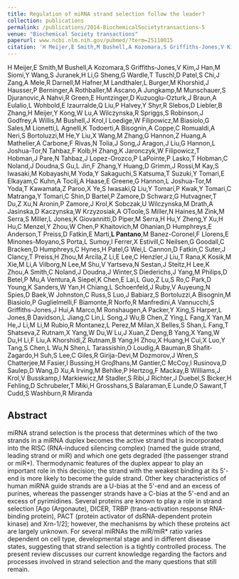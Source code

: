 ```yaml
---
title: Regulation of miRNA strand selection follow the leader?
collection: publications
permalink: /publications/2014-BiochemicalSocietytransactions-5
venue: "Biochemical Society transactions"
paperurl: www.ncbi.nlm.nih.gov/pubmed/?term=25110015
citation: 'H Meijer,E Smith,M Bushell,A Kozomara,S Griffiths-Jones,V Kim,J Han,M Siomi,Y Wang,S Juranek,H Li,G Sheng,G Wardle,T Tuschl,D Patel,S Chi,J Zang,A Mele,R Darnell,M Hafner,M Landthaler,L Burger,M Khorshid,J Hausser,P Berninger,A Rothballer,M Ascano,A Jungkamp,M Munschauer,S Djuranovic,A Nahvi,R Green,E Huntzinger,D Kuzuoglu-Ozturk,J Braun,A Eulalio,L Wohbold,E Izaurralde,Q Liu,P Halvey,Y Shyr,R Slebos,D Liebler,B Zhang,H Meijer,Y Kong,W Lu,A Wilczynska,R Spriggs,S Robinson,J Godfrey,A Willis,M Bushell,J Krol,I Loedige,W Filipowicz,M Biasiolo,G Sales,M Lionetti,L Agnelli,K Todoerti,A Bisognin,A Coppe,C Romualdi,A Neri,S Bortoluzzi,M He,Y Liu,X Wang,M Zhang,G Hannon,Z Huang,A Mathelier,A Carbone,F Rivas,N Tolia,J Song,J Aragon,J Liu,G Hannon,L Joshua-Tor,N Tahbaz,F Kolb,H Zhang,K Jaronczyk,W Filipowicz,T Hobman,J Pare,N Tahbaz,J Lopez-Orozco,P LaPointe,P Lasko,T Hobman,C Noland,J Doudna,S Gu,L Jin,F Zhang,Y Huang,D Grimm,J Rossi,M Kay,S Iwasaki,M Kobayashi,M Yoda,Y Sakaguchi,S Katsuma,T Suzuki,Y Tomari,E Elkayam,C Kuhn,A Tocilj,A Haase,E Greene,G Hannon,L Joshua-Tor,M Yoda,T Kawamata,Z Paroo,X Ye,S Iwasaki,Q Liu,Y Tomari,P Kwak,Y Tomari,C Matranga,Y Tomari,C Shin,D Bartel,P Zamore,D Schwarz,G Hutvagner,T Du,Z Xu,N Aronin,P Zamore,J Krol,K Sobczak,U Wilczynska,M Drath,A Jasinska,D Kaczynska,W Krzyzosiak,A OToole,S Miller,N Haines,M Zink,M Serra,S Miller,L Jones,K Giovannitti,D Piper,M Serra,H Hu,Y Zheng,Y Xu,H Hu,C Menzel,Y Zhou,W Chen,P Khaitovich,M Ohanian,D Humphreys,E Anderson,T Preiss,D Fatkin,E Marti,**L Pantano**,M Banez-Coronel,F Llorens,E Minones-Moyano,S Porta,L Sumoy,I Ferrer,X Estivill,C Neilsen,G Goodall,C Bracken,D Humphreys,C Hynes,H Patel,G Wei,L Cannon,D Fatkin,C Suter,J Clancy,T Preiss,H Zhou,M Arcila,Z Li,E Lee,C Henzler,J Liu,T Rana,K Kosik,M Xie,M Li,A Vilborg,N Lee,M Shu,V Yartseva,N Sestan,J Steitz,H Lee,K Zhou,A Smith,C Noland,J Doudna,J Winter,S Diederichs,J Yang,M Philips,D Betel,P Mu,A Ventura,A Siepel,K Chen,E Lai,L Guo,Z Lu,S Ro,C Park,D Young,K Sanders,W Yan,H Chiang,L Schoenfeld,J Ruby,V Auyeung,N Spies,D Baek,W Johnston,C Russ,S Luo,J Babiarz,S Bortoluzzi,A Bisognin,M Biasiolo,P Guglielmelli,F Biamonte,R Norfo,R Manfredini,A Vannucchi,S Griffiths-Jones,J Hui,A Marco,M Ronshaugen,A Packer,Y Xing,S Harper,L Jones,B Davidson,L Jiang,C Lin,L Song,J Wu,B Chen,Z Ying,L Fang,X Yan,M He,J Li,M Li,M Rubio,R Montanez,L Perez,M Milan,X Belles,S Shan,L Fang,T Shatseva,Z Rutnam,X Yang,W Du,W Lu,J Xuan,Z Deng,B Yang,X Yang,W Du,H Li,F Liu,A Khorshidi,Z Rutnam,B Yang,H Zhou,X Huang,H Cui,X Luo,Y Tang,S Chen,L Wu,N Shen,L Tarassishin,O Loudig,A Bauman,B Shafit-Zagardo,H Suh,S Lee,C Giles,R Girija-Devi,M Dozmorov,J Wren,S Chatterjee,M Fasier,I Bussing,H Gro$\beta$hans,M Gantier,C McCoy,I Rusinova,D Saulep,D Wang,D Xu,A Irving,M Behlke,P Hertzog,F Mackay,B Williams,J Krol,V Busskamp,I Markiewicz,M Stadler,S Ribi,J Richter,J Duebel,S Bicker,H Fehling,D Schrubeler,T Miki,H Grosshans,S Balaraman,E Lunde,O Sawant,T Cudd,S Washburn,R Miranda (2014) Regulation of miRNA strand selection follow the leader? <i>Biochemical Society transactions</i>'
---
```


H Meijer,E Smith,M Bushell,A Kozomara,S Griffiths-Jones,V Kim,J Han,M Siomi,Y Wang,S Juranek,H Li,G Sheng,G Wardle,T Tuschl,D Patel,S Chi,J Zang,A Mele,R Darnell,M Hafner,M Landthaler,L Burger,M Khorshid,J Hausser,P Berninger,A Rothballer,M Ascano,A Jungkamp,M Munschauer,S Djuranovic,A Nahvi,R Green,E Huntzinger,D Kuzuoglu-Ozturk,J Braun,A Eulalio,L Wohbold,E Izaurralde,Q Liu,P Halvey,Y Shyr,R Slebos,D Liebler,B Zhang,H Meijer,Y Kong,W Lu,A Wilczynska,R Spriggs,S Robinson,J Godfrey,A Willis,M Bushell,J Krol,I Loedige,W Filipowicz,M Biasiolo,G Sales,M Lionetti,L Agnelli,K Todoerti,A Bisognin,A Coppe,C Romualdi,A Neri,S Bortoluzzi,M He,Y Liu,X Wang,M Zhang,G Hannon,Z Huang,A Mathelier,A Carbone,F Rivas,N Tolia,J Song,J Aragon,J Liu,G Hannon,L Joshua-Tor,N Tahbaz,F Kolb,H Zhang,K Jaronczyk,W Filipowicz,T Hobman,J Pare,N Tahbaz,J Lopez-Orozco,P LaPointe,P Lasko,T Hobman,C Noland,J Doudna,S Gu,L Jin,F Zhang,Y Huang,D Grimm,J Rossi,M Kay,S Iwasaki,M Kobayashi,M Yoda,Y Sakaguchi,S Katsuma,T Suzuki,Y Tomari,E Elkayam,C Kuhn,A Tocilj,A Haase,E Greene,G Hannon,L Joshua-Tor,M Yoda,T Kawamata,Z Paroo,X Ye,S Iwasaki,Q Liu,Y Tomari,P Kwak,Y Tomari,C Matranga,Y Tomari,C Shin,D Bartel,P Zamore,D Schwarz,G Hutvagner,T Du,Z Xu,N Aronin,P Zamore,J Krol,K Sobczak,U Wilczynska,M Drath,A Jasinska,D Kaczynska,W Krzyzosiak,A OToole,S Miller,N Haines,M Zink,M Serra,S Miller,L Jones,K Giovannitti,D Piper,M Serra,H Hu,Y Zheng,Y Xu,H Hu,C Menzel,Y Zhou,W Chen,P Khaitovich,M Ohanian,D Humphreys,E Anderson,T Preiss,D Fatkin,E Marti,**L Pantano**,M Banez-Coronel,F Llorens,E Minones-Moyano,S Porta,L Sumoy,I Ferrer,X Estivill,C Neilsen,G Goodall,C Bracken,D Humphreys,C Hynes,H Patel,G Wei,L Cannon,D Fatkin,C Suter,J Clancy,T Preiss,H Zhou,M Arcila,Z Li,E Lee,C Henzler,J Liu,T Rana,K Kosik,M Xie,M Li,A Vilborg,N Lee,M Shu,V Yartseva,N Sestan,J Steitz,H Lee,K Zhou,A Smith,C Noland,J Doudna,J Winter,S Diederichs,J Yang,M Philips,D Betel,P Mu,A Ventura,A Siepel,K Chen,E Lai,L Guo,Z Lu,S Ro,C Park,D Young,K Sanders,W Yan,H Chiang,L Schoenfeld,J Ruby,V Auyeung,N Spies,D Baek,W Johnston,C Russ,S Luo,J Babiarz,S Bortoluzzi,A Bisognin,M Biasiolo,P Guglielmelli,F Biamonte,R Norfo,R Manfredini,A Vannucchi,S Griffiths-Jones,J Hui,A Marco,M Ronshaugen,A Packer,Y Xing,S Harper,L Jones,B Davidson,L Jiang,C Lin,L Song,J Wu,B Chen,Z Ying,L Fang,X Yan,M He,J Li,M Li,M Rubio,R Montanez,L Perez,M Milan,X Belles,S Shan,L Fang,T Shatseva,Z Rutnam,X Yang,W Du,W Lu,J Xuan,Z Deng,B Yang,X Yang,W Du,H Li,F Liu,A Khorshidi,Z Rutnam,B Yang,H Zhou,X Huang,H Cui,X Luo,Y Tang,S Chen,L Wu,N Shen,L Tarassishin,O Loudig,A Bauman,B Shafit-Zagardo,H Suh,S Lee,C Giles,R Girija-Devi,M Dozmorov,J Wren,S Chatterjee,M Fasier,I Bussing,H Gro$\beta$hans,M Gantier,C McCoy,I Rusinova,D Saulep,D Wang,D Xu,A Irving,M Behlke,P Hertzog,F Mackay,B Williams,J Krol,V Busskamp,I Markiewicz,M Stadler,S Ribi,J Richter,J Duebel,S Bicker,H Fehling,D Schrubeler,T Miki,H Grosshans,S Balaraman,E Lunde,O Sawant,T Cudd,S Washburn,R Miranda
## Abstract
miRNA strand selection is the process that determines which of the two strands in a miRNA duplex becomes the active strand that is incorporated into the RISC (RNA-induced silencing complex) (named the guide strand, leading strand or miR) and which one gets degraded (the passenger strand or miR*). Thermodynamic features of the duplex appear to play an important role in this decision; the strand with the weakest binding at its 5'-end is more likely to become the guide strand. Other key characteristics of human miRNA guide strands are a U-bias at the 5'-end and an excess of purines, whereas the passenger strands have a C-bias at the 5'-end and an excess of pyrimidines. Several proteins are known to play a role in strand selection [Ago (Argonaute), DICER, TRBP (trans-activation response RNA-binding protein), PACT (protein activator of dsRNA-dependent protein kinase) and Xrn-1/2]; however, the mechanisms by which these proteins act are largely unknown. For several miRNAs the miR/miR* ratio varies dependent on cell type, developmental stage and in different disease states, suggesting that strand selection is a tightly controlled process. The present review discusses our current knowledge regarding the factors and processes involved in strand selection and the many questions that still remain.
